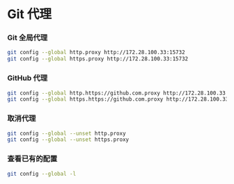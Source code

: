 # Git 代理

### Git 全局代理

```bash
git config --global http.proxy http://172.28.100.33:15732
git config --global https.proxy http://172.28.100.33:15732
```

### GitHub 代理

```bash
git config --global http.https://github.com.proxy http://172.28.100.33:15732
git config --global https.https://github.com.proxy http://172.28.100.33:15732
```

### 取消代理

```bash
git config --global --unset http.proxy
git config --global --unset https.proxy
```

### 查看已有的配置

```bash
git config --global -l
```